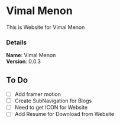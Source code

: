 # Vimal Menon

This is Website for Vimal Menon

### Details

<b>Name</b>: Vimal Menon
<br/>
<b>Version</b>: 0.0.3
<br/>

## To Do

- [ ] Add framer motion
- [ ] Create SubNavigation for Blogs
- [ ] Need to get ICON for Website
- [ ] Add Resume for Download from Website